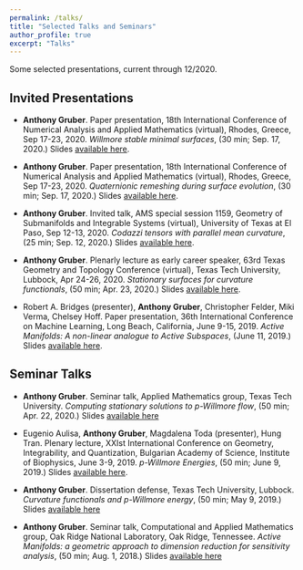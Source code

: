 ```yaml
---
permalink: /talks/
title: "Selected Talks and Seminars"
author_profile: true
excerpt: "Talks"
---
```


Some selected presentations, current through 12/2020.

## Invited Presentations
-  **Anthony Gruber**.  Paper presentation, 18th International Conference of Numerical Analysis and Applied Mathematics (virtual), Rhodes, Greece, Sep 17-23, 2020. *Willmore stable minimal surfaces*, (30 min; Sep. 17, 2020.)  Slides [available here](/files/slides/WSMS_slides.pdf).

- **Anthony Gruber**.  Paper presentation, 18th International Conference of Numerical Analysis and Applied Mathematics (virtual), Rhodes, Greece, Sep 17-23, 2020.  *Quaternionic remeshing during surface evolution*, (30 min; Sep. 17, 2020.)  Slides [available here](/files/slides/QRDSE_slides.pdf).

- **Anthony Gruber**.  Invited talk, AMS special session 1159, Geometry of Submanifolds and Integrable Systems (virtual), University of Texas at El Paso, Sep 12-13, 2020. *Codazzi tensors with parallel mean curvature*, (25 min; Sep. 12, 2020.)  Slides [available here](/files/slides/ElPaso2020.pdf).

- **Anthony Gruber**.  Plenarly lecture as early career speaker, 63rd Texas Geometry and Topology Conference (virtual), Texas Tech University, Lubbock, Apr 24-26, 2020.  *Stationary surfaces for curvature functionals*, (50 min; Apr. 23, 2020.)  Slides [available here](/files/slides/colloquium_2020.pdf).

- Robert A. Bridges (presenter), **Anthony Gruber**, Christopher Felder, Miki Verma, Chelsey Hoff.  Paper presentation, 36th International Conference on Machine Learning, Long Beach, California, June 9-15, 2019.  *Active Manifolds: A non-linear analogue to Active Subspaces*, (June 11, 2019.)  Slides [available here](/files/slides/ICML_presentation.pdf).


## Seminar Talks
- **Anthony Gruber**.  Seminar talk, Applied Mathematics group, Texas Tech University.  *Computing stationary solutions to p-Willmore flow*, (50 min; Apr. 22, 2020.)  Slides [available here](/files/slides/appmath_pres.pdf)

- Eugenio Aulisa, **Anthony Gruber**, Magdalena Toda (presenter), Hung Tran.  Plenary lecture, XXIst International Conference on Geometry, Integrability, and Quantization, Bulgarian Academy of Science, Institute of Biophysics, June 3-9, 2019. *p-Willmore Energies*, (50 min; June 9, 2019.)  Slides [available here](/files/slides/magda_presentation.pdf).

- **Anthony Gruber**.  Dissertation defense, Texas Tech University, Lubbock.  *Curvature functionals and p-Willmore energy*, (50 min; May 9, 2019.)  Slides [available here](/files/slides/DD_slides.pdf)

- **Anthony Gruber**.  Seminar talk, Computational and Applied Mathematics group, Oak Ridge National Laboratory, Oak Ridge, Tennessee.  *Active Manifolds: a geometric approach to dimension reduction for sensitivity analysis*, (50 min; Aug. 1, 2018.)  Slides [available here](/files/slides/am_seminar.pdf)

    <!--  <li> <b>Anthony Gruber</b>.
        Seminar talk, <i>A conformally-adjusted Willmore flow of closed surfaces</i>, Applied Mathematics group, Texas Tech University, Lubbock. (50 min; May 8, 2019.)  Slides available <a href="../files/slides/applied_math_seminar.pdf" >here</a>. </li> <br>
      <li> <b>Anthony Gruber</b>.
        Seminar talk, <i>Curvature functionals and varational problems</i>, Analysis group, Texas Tech University, Lubbock. (50 min; April 29, 2019.)  Slides available <a href="../files/slides/analysis_seminar.pdf" >here</a>. </li> <br> -->

